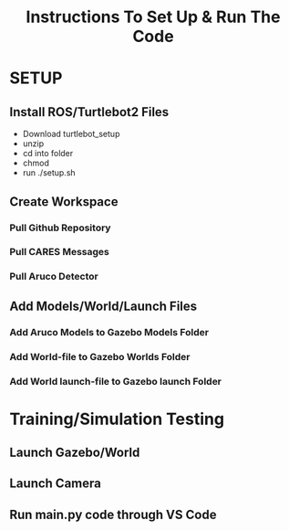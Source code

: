 <h1 align="center">
  <br>
Instructions To Set Up & Run The Code
  <br>
 </h1>

# SETUP
## Install ROS/Turtlebot2 Files
- Download turtlebot_setup
- unzip
- cd into folder
- chmod
- run ./setup.sh

## Create Workspace

### Pull Github Repository

### Pull CARES Messages

### Pull Aruco Detector

## Add Models/World/Launch Files
### Add Aruco Models to Gazebo Models Folder

### Add World-file to Gazebo Worlds Folder

### Add World launch-file to Gazebo launch Folder

# Training/Simulation Testing

## Launch Gazebo/World

## Launch Camera

## Run main.py code through VS Code
